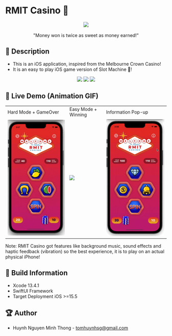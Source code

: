 # RMIT Casino 🎰


<p align="center">
  <img width="500" src="https://i.imgur.com/7sMlQgo.png">
</p>

<p align="center">"Money won is twice as sweet as money earned!"</p>

## 📖 Description

- This is an iOS application, inspired from the Melbourne Crown Casino!
- It is an easy to play iOS game version of Slot Machine 🎰!
<p align="center">
  <img src="https://i.imgur.com/vaJypZ3.png" width="238" >
  <img src="https://i.imgur.com/gUmS8n5.png" width="238" >
  <img src="https://i.imgur.com/LpTyusp.png" width="239" >
</p>

## 🔮 Live Demo (Animation GIF)

<table>
  <tr>
    <td>Hard Mode + GameOver</td>
     <td>Easy Mode + Winning</td>
     <td>Information Pop-up</td>
  </tr>
  <tr>
    <td><img src="https://github.com/TomHuynhSG/RMIT-Casino/blob/main/sceenshots/rmit-casino-gif-hard-mode-gameover.gif?raw=true" width="280"></td>
    <td><img src="https://github.com/TomHuynhSG/RMIT-Casino/blob/main/sceenshots/rmit-casino-gif-easy-mode.gif?raw=true" width="280"></td>
    <td><img src="https://github.com/TomHuynhSG/RMIT-Casino/blob/main/sceenshots/rmit-casino-gif-info-view.gif?raw=true" width="280"></td>
   </tr>
 </table>
 
 Note: RMIT Casino got features like background music, sound effects and haptic feedback (vibration) so  the best experience, it is  to play on an actual physical iPhone!
 
## 🔧 Build Information
- Xcode 13.4.1
- SwiftUI Framework
- Target Deployment iOS >=15.5

## 🏆 Author
- Huynh Nguyen Minh Thong - tomhuynhsg@gmail.com
